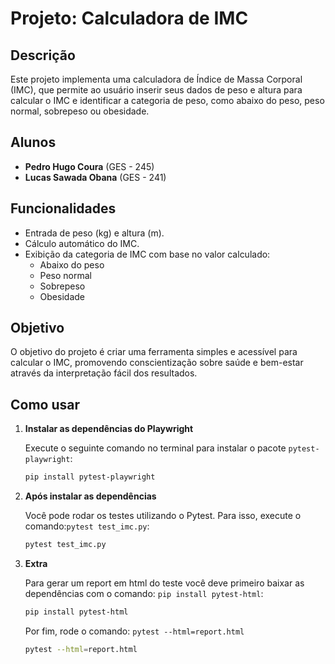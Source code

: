 # Projeto: Calculadora de IMC

## Descrição

Este projeto implementa uma calculadora de Índice de Massa Corporal (IMC), que permite ao usuário inserir seus dados de peso e altura para calcular o IMC e identificar a categoria de peso, como abaixo do peso, peso normal, sobrepeso ou obesidade.

## Alunos

- **Pedro Hugo Coura** (GES - 245)
- **Lucas Sawada Obana** (GES - 241)

## Funcionalidades

- Entrada de peso (kg) e altura (m).
- Cálculo automático do IMC.
- Exibição da categoria de IMC com base no valor calculado:
  - Abaixo do peso
  - Peso normal
  - Sobrepeso
  - Obesidade

## Objetivo

O objetivo do projeto é criar uma ferramenta simples e acessível para calcular o IMC, promovendo conscientização sobre saúde e bem-estar através da interpretação fácil dos resultados.

## Como usar

1. **Instalar as dependências do Playwright**

   Execute o seguinte comando no terminal para instalar o pacote `pytest-playwright`:

   ```bash
   pip install pytest-playwright
   ```

2. **Após instalar as dependências**

   Você pode rodar os testes utilizando o Pytest. Para isso, execute o comando:`pytest test_imc.py`:

   ```bash
   pytest test_imc.py
   ```

3. **Extra**

    Para gerar um report em html do teste você deve primeiro baixar as dependências com o comando: `pip install pytest-html`:

    ```bash
    pip install pytest-html
    ```
    Por fim, rode o comando: `pytest --html=report.html`
    ```bash
    pytest --html=report.html
    ```
